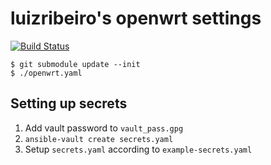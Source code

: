 # luizribeiro's openwrt settings

[![Build Status](https://travis-ci.com/luizribeiro/ansible-openwrt.svg?branch=master)](https://travis-ci.com/luizribeiro/ansible-openwrt)

```
$ git submodule update --init
$ ./openwrt.yaml
```

## Setting up secrets

1. Add vault password to `vault_pass.gpg`
2. `ansible-vault create secrets.yaml`
3. Setup `secrets.yaml` according to `example-secrets.yaml`
